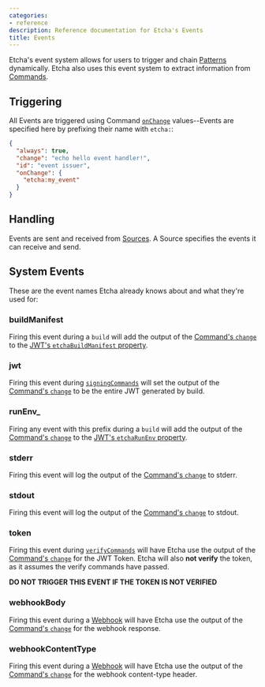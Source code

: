 ```yaml
---
categories:
- reference
description: Reference documentation for Etcha's Events
title: Events
---
```


Etcha's event system allows for users to trigger and chain [Patterns](../patterns) dynamically.  Etcha also uses this event system to extract information from [Commands](../commands).

## Triggering

All Events are triggered using Command [`onChange`](../commands#onchange) values--Events are specified here by prefixing their name with `etcha:`:

```json
{
  "always": true,
  "change": "echo hello event handler!",
  "id": "event issuer",
  "onChange": {
    "etcha:my_event"
  }
}
```

## Handling

Events are sent and received from [Sources](../config#sources).  A Source specifies the events it can receive and send.

## System Events

These are the event names Etcha already knows about and what they're used for:

### buildManifest

Firing this event during a `build` will add the output of the [Command's `change`](../commands#change) to the [JWT's `etchaBuildManifest` property](../jwt#etchabuildmanifest).

### jwt

Firing this event during [`signingCommands`](../config#signingcommands) will set the output of the [Command's `change`](../commands#change) to be the entire JWT generated by build.

### runEnv_

Firing any event with this prefix during a `build` will add the output of the [Command's `change`](../commands#change) to the [JWT's `etchaRunEnv` property](../jwt#etcharunenv).

### stderr

Firing this event will log the output of the [Command's `change`](../commands#change) to stderr.

### stdout

Firing this event will log the output of the [Command's `change`](../commands#change) to stdout.

### token

Firing this event during [`verifyCommands`](../config#verifycommands) will have Etcha use the output of the [Command's `change`](../commands#change) for the JWT Token.  Etcha will also **not verify** the token, as it assumes the verify commands have passed.

**DO NOT TRIGGER THIS EVENT IF THE TOKEN IS NOT VERIFIED**

### webhookBody

Firing this event during a [Webhook](../../running-patterns#remote-run-via-webhooks) will have Etcha use the output of the [Command's `change`](../commands#change) for the webhook response.

### webhookContentType

Firing this event during a [Webhook](../../running-patterns#remote-run-via-webhooks) will have Etcha use the output of the [Command's `change`](../commands#change) for the webhook content-type header.
